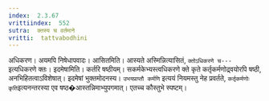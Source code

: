 ```yaml
---
index:  2.3.67
vrittiindex:  552
sutra:  क्तस्य च वर्तमाने
vritti:  tattvabodhini 
---
```


अधिकरण। अयमपि निषेधापवादः। आसितमिति। आस्यते अस्मिन्नित्यासितं, `क्तोऽधिकरणे च---` इत्यधिकरणे क्तः। इदमेषामिति। कर्तरि षष्ठीयम्। सकर्मकेभ्यस्त्वधिकरणे क्ते कृते कर्तृकर्मणोद्र्वयोरपि षष्ठी, अनभिहितत्वाऽविशेषात्। इदमेषां भुक्तमोदनस्य। `उभयप्राप्तौ कर्मणि` इत्ययं नियमस्तु नेह प्रवर्तते, `कर्तृकर्मणोः कृति`इत्यनन्तरस्या एव षष्ठ�आस्तन्निमाभ्युपगमात्। एतच्च कौस्तुभे स्पष्टम्।

